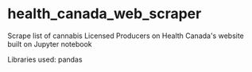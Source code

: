 # health_canada_web_scraper
Scrape list of cannabis Licensed Producers on Health Canada's website built on Jupyter notebook


Libraries used:
pandas
